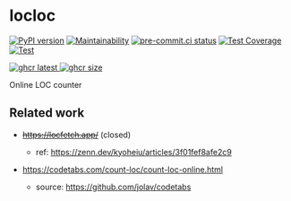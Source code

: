 # locloc

[![PyPI version](https://badge.fury.io/py/locloc.svg)](https://badge.fury.io/py/locloc) [![Maintainability](https://api.codeclimate.com/v1/badges/2a065d7fbf4b174b0f94/maintainability)](https://codeclimate.com/github/eggplants/locloc/maintainability) [![pre-commit.ci status](https://results.pre-commit.ci/badge/github/eggplants/locloc/master.svg)](https://results.pre-commit.ci/latest/github/eggplants/locloc/master) [![Test Coverage](https://api.codeclimate.com/v1/badges/2a065d7fbf4b174b0f94/test_coverage)](https://codeclimate.com/github/eggplants/locloc/test_coverage) [![Test](https://github.com/eggplants/locloc/actions/workflows/test.yml/badge.svg)](https://github.com/eggplants/locloc/actions/workflows/test.yml)

[![ghcr latest](https://ghcr-badge.deta.dev/eggplants/locloc/latest_tag?trim=major&label=latest) ![ghcr size](https://ghcr-badge.deta.dev/eggplants/locloc/size)](https://github.com/eggplants/locloc/pkgs/container/locloc)

Online LOC counter

## Related work

- <s><https://locfetch.app/></s> (closed)

  - ref: <https://zenn.dev/kyoheiu/articles/3f01fef8afe2c9>

- <https://codetabs.com/count-loc/count-loc-online.html>
  - source: <https://github.com/jolav/codetabs>
